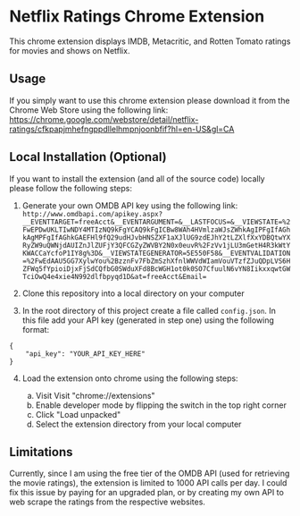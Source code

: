 # Netflix Ratings Chrome Extension

This chrome extension displays IMDB, Metacritic, and Rotten Tomato ratings for movies and shows on Netflix.

## Usage

If you simply want to use this chrome extension please download it from the Chrome Web Store using the following link: https://chrome.google.com/webstore/detail/netflix-ratings/cfkpapjmhefngppdllelhmpnjoonbfif?hl=en-US&gl=CA


## Local Installation (Optional)
If you want to install the extension (and all of the source code) locally please follow the following steps:

1. Generate your own OMDB API key using the following link: `http://www.omdbapi.com/apikey.aspx?__EVENTTARGET=freeAcct&__EVENTARGUMENT=&__LASTFOCUS=&__VIEWSTATE=%2FwEPDwUKLTIwNDY4MTIzNQ9kFgYCAQ9kFgICBw8WAh4HVmlzaWJsZWhkAgIPFgIfAGhkAgMPFgIfAGhkGAEFHl9fQ29udHJvbHNSZXF1aXJlUG9zdEJhY2tLZXlfXxYDBQtwYXRyZW9uQWNjdAUIZnJlZUFjY3QFCGZyZWVBY2N0x0euvR%2FzVv1jLU3mGetH4R3kWtYKWACCaYcfoP1IY8g%3D&__VIEWSTATEGENERATOR=5E550F58&__EVENTVALIDATION=%2FwEdAAU5GG7XylwYou%2BzznFv7FbZmSzhXfnlWWVdWIamVouVTzfZJuQDpLVS6HZFWq5fYpioiDjxFjSdCQfbG0SWduXFd8BcWGH1ot0k0SO7CfuulN6vYN8IikxxqwtGWTciOwQ4e4xie4N992dlfbpyqd1D&at=freeAcct&Email=`

2. Clone this repository into a local directory on your computer

3. In the root directory of this project create a file called `config.json`. In this file add your API key (generated in step one) using the following format:

```
{
    "api_key": "YOUR_API_KEY_HERE"
}
```

4. Load the extension onto chrome using the following steps:
    
    <ol type='a'>
    <li> Visit Visit "chrome://extensions"
    <li> Enable developer mode by flipping the switch in the top right corner </li>
    <li> Click "Load unpacked" </li>
    <li> Select the extension directory from your local computer </li>
    </ol>
    
    
## Limitations

Currently, since I am using the free tier of the OMDB API (used for retrieving the movie ratings), the extension is limited to 1000 API calls per day. I could fix this issue by paying for an upgraded plan, or by creating my own API to web scrape the ratings from the respective websites. 
